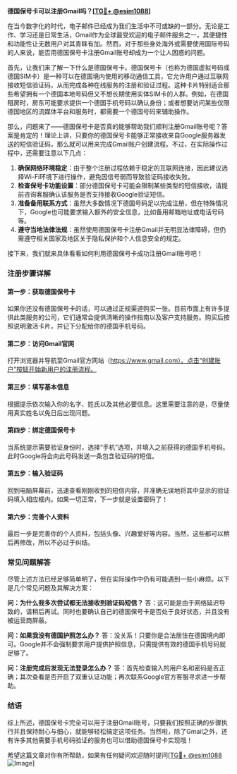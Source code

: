 **德国保号卡可以注册Gmail吗？[[TG💪+ @esim1088](https://t.me/s/esim1088)]**

在当今数字化的时代，电子邮件已经成为我们生活中不可或缺的一部分。无论是工作、学习还是日常生活，Gmail作为全球最受欢迎的电子邮件服务之一，其便捷性和功能性让无数用户对其青睐有加。然而，对于那些身处海外或需要使用国际号码的人来说，能否用德国保号卡注册Gmail账号却成为一个让人困惑的问题。

首先，让我们来了解一下什么是德国保号卡。德国保号卡（也称为德国虚拟号码或德国SIM卡）是一种可以在德国境内使用的移动通信工具，它允许用户通过互联网接收短信验证码，从而完成各种在线服务的注册和验证过程。这种卡片特别适合那些希望拥有一个德国本地号码但又不想长期使用实体SIM卡的人群。例如，在德国租房时，房东可能要求提供一个德国手机号码以确认身份；或者想要访问某些仅限德国地区的流媒体平台和服务时，都需要一个德国号码来辅助操作。

那么，问题来了——德国保号卡是否真的能够帮助我们顺利注册Gmail账号呢？答案是肯定的！理论上讲，只要你的德国保号卡能够正常接收来自Google服务器发送的短信验证码，那么就可以用来完成Gmail账户创建流程。不过，在实际操作过程中，还需要注意以下几点：

1. **确保网络环境稳定**：由于整个注册过程依赖于稳定的互联网连接，因此建议选择Wi-Fi环境下进行操作，避免因信号弱而导致验证码接收失败。
2. **检查保号卡功能设置**：部分德国保号卡可能会限制某些类型的短信接收，请提前咨询客服确认该服务是否支持接收Google验证短信。
3. **准备备用联系方式**：虽然大多数情况下德国号码足以完成注册，但在特殊情况下，Google也可能要求输入额外的安全信息，比如备用邮箱地址或电话号码等。
4. **遵守当地法律法规**：虽然使用德国保号卡注册Gmail并无明显法律障碍，但仍需遵守相关国家及地区关于隐私保护和个人信息安全的规定。

接下来，我们就来具体看看如何利用德国保号卡成功注册Gmail账号吧！

### 注册步骤详解

#### 第一步：获取德国保号卡
如果你还没有德国保号卡的话，可以通过正规渠道购买一张。目前市面上有许多提供此类服务的公司，它们通常会提供清晰的操作指南以及客户支持服务。购买后按照说明激活卡片，并记下分配给你的德国手机号码。

#### 第二步：访问Gmail官网
打开浏览器并导航至Gmail官方网站（https://www.gmail.com）。点击“创建账户”按钮开始新用户的注册流程。

#### 第三步：填写基本信息
根据提示依次输入你的名字、姓氏以及其他必要信息。这里需要注意的是，尽量使用真实姓名以免日后出现问题。

#### 第四步：绑定德国保号卡
当系统提示需要验证身份时，选择“手机”选项，并填入之前获得的德国手机号码。此时Google将会向此号码发送一条包含验证码的短信。

#### 第五步：输入验证码
回到电脑屏幕前，迅速查看刚刚收到的短信内容，并准确无误地将其中显示的验证码填入相应框内。如果一切正常，下一步就是设置密码了！

#### 第六步：完善个人资料
最后一步是完善你的个人资料，包括头像、兴趣爱好等内容。当然，这些都可以稍后再修改，所以不必过于纠结。

### 常见问题解答

尽管上述方法已经足够简单明了，但在实际操作中仍有可能遇到一些小麻烦。以下是几个常见问题及其解决方案：

**问：为什么我多次尝试都无法接收到验证码短信？**
答：这可能是由于网络延迟导致的，请稍后再试。同时也要确认自己的德国保号卡是否处于良好状态，并且没有被运营商屏蔽。

**问：如果我没有德国护照怎么办？**
答：没关系！只要你是合法居住在德国境内即可。Google并不会强制要求用户提供护照信息，只需提供有效的德国手机号码就足够了。

**问：注册完成后发现无法登录怎么办？**
答：首先检查输入的用户名和密码是否正确；其次查看是否开启了双重认证功能；再次联系Google官方客服寻求进一步帮助。

### 结语

综上所述，德国保号卡完全可以用于注册Gmail账号，只要我们按照正确的步骤执行并且保持耐心与细心，就能够轻松搞定这项任务。当然啦，除了Gmail之外，还有许多其他需要手机号码验证的服务也可以借助德国保号卡实现哦！

希望这篇文章对你有所帮助，如果有任何疑问欢迎随时提问[[TG💪+ @esim1088](https://t.me/s/esim1088) ![Image](https://i.postimg.cc/4NQfJmqS/Snipaste-2025-05-13-00-14-12.png)]